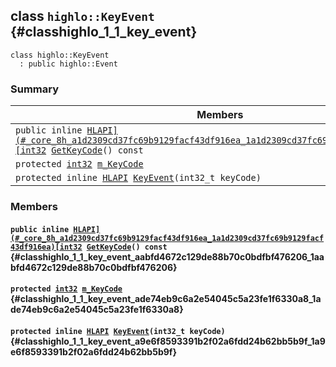 ## class `highlo::KeyEvent` {#classhighlo_1_1_key_event}

```
class highlo::KeyEvent
  : public highlo::Event
```

### Summary

 Members                        | Descriptions                                
--------------------------------|---------------------------------------------
`public inline `[`HLAPI](#_core_8h_a1d2309cd37fc69b9129facf43df916ea_1a1d2309cd37fc69b9129facf43df916ea)[int32`](#_base_types_8h_a43d43196463bde49cb067f5c20ab8481_1a43d43196463bde49cb067f5c20ab8481)` `[`GetKeyCode`](#classhighlo_1_1_key_event_aabfd4672c129de88b70c0bdfbf476206_1aabfd4672c129de88b70c0bdfbf476206)`() const` | 
`protected `[`int32`](#_base_types_8h_a43d43196463bde49cb067f5c20ab8481_1a43d43196463bde49cb067f5c20ab8481)` `[`m_KeyCode`](#classhighlo_1_1_key_event_ade74eb9c6a2e54045c5a23fe1f6330a8_1ade74eb9c6a2e54045c5a23fe1f6330a8) | 
`protected inline `[`HLAPI`](#_core_8h_a1d2309cd37fc69b9129facf43df916ea_1a1d2309cd37fc69b9129facf43df916ea)` `[`KeyEvent`](#classhighlo_1_1_key_event_a9e6f8593391b2f02a6fdd24b62bb5b9f_1a9e6f8593391b2f02a6fdd24b62bb5b9f)`(int32_t keyCode)` | 

### Members

#### `public inline `[`HLAPI](#_core_8h_a1d2309cd37fc69b9129facf43df916ea_1a1d2309cd37fc69b9129facf43df916ea)[int32`](#_base_types_8h_a43d43196463bde49cb067f5c20ab8481_1a43d43196463bde49cb067f5c20ab8481)` `[`GetKeyCode`](#classhighlo_1_1_key_event_aabfd4672c129de88b70c0bdfbf476206_1aabfd4672c129de88b70c0bdfbf476206)`() const` {#classhighlo_1_1_key_event_aabfd4672c129de88b70c0bdfbf476206_1aabfd4672c129de88b70c0bdfbf476206}

#### `protected `[`int32`](#_base_types_8h_a43d43196463bde49cb067f5c20ab8481_1a43d43196463bde49cb067f5c20ab8481)` `[`m_KeyCode`](#classhighlo_1_1_key_event_ade74eb9c6a2e54045c5a23fe1f6330a8_1ade74eb9c6a2e54045c5a23fe1f6330a8) {#classhighlo_1_1_key_event_ade74eb9c6a2e54045c5a23fe1f6330a8_1ade74eb9c6a2e54045c5a23fe1f6330a8}

#### `protected inline `[`HLAPI`](#_core_8h_a1d2309cd37fc69b9129facf43df916ea_1a1d2309cd37fc69b9129facf43df916ea)` `[`KeyEvent`](#classhighlo_1_1_key_event_a9e6f8593391b2f02a6fdd24b62bb5b9f_1a9e6f8593391b2f02a6fdd24b62bb5b9f)`(int32_t keyCode)` {#classhighlo_1_1_key_event_a9e6f8593391b2f02a6fdd24b62bb5b9f_1a9e6f8593391b2f02a6fdd24b62bb5b9f}

